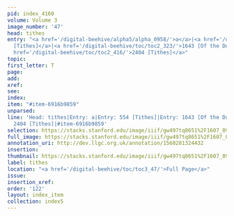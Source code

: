 ```yaml
---
pid: index_4160
volume: Volume 3
image_number: '47'
head: tithes
entry: "<a href='/digital-beehive/alpha5/alpha_0958/'>a</a>|<a href='/digital-beehive/toc/toc2_129/'>554
  [Tithes]</a>|<a href='/digital-beehive/toc/toc2_323/'>1643 [Of the Duty of Tithes]</a>|<a
  href='/digital-beehive/toc/toc2_416/'>2404 [Tithes]</a>"
topic: 
first_letter: T
page: 
add: 
xref: 
see: 
index: 
item: "#item-6916b9859"
unparsed: 
line: 'Head: tithes|Entry: a|Entry: 554 [Tithes]|Entry: 1643 [Of the Duty of Tithes]|Entry:
  2404 [Tithes]|#item-6916b9859'
selection: https://stacks.stanford.edu/image/iiif/gw497tq8651%2F1607_0990/1592,3029,679,167/full/0/default.jpg
full_image: https://stacks.stanford.edu/image/iiif/gw497tq8651%2F1607_0990/full/full/0/default.jpg
annotation_uri: http://dev.llgc.org.uk/annotation/1560281324432
insertion: 
thumbnail: https://stacks.stanford.edu/image/iiif/gw497tq8651%2F1607_0990/1592,3029,679,167/150,/0/default.jpg
label: tithes
location: "<a href='/digital-beehive/toc/toc3_47/'>Full Page</a>"
issue: 
insertion_xref: 
order: '122'
layout: index_item
collection: index5
---
```

